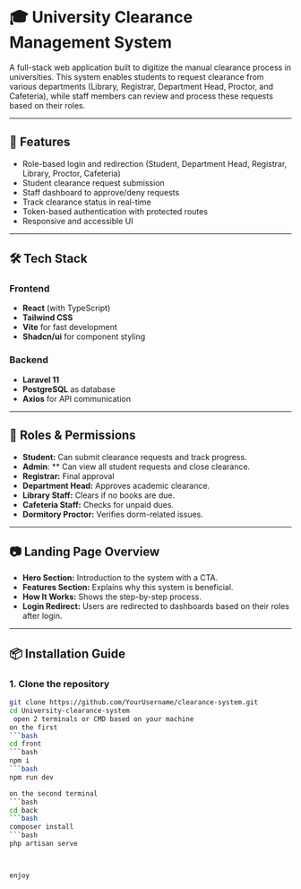 # 🎓 University Clearance Management System

A full-stack web application built to digitize the manual clearance process in universities. This system enables students to request clearance from various departments (Library, Registrar, Department Head, Proctor, and Cafeteria), while staff members can review and process these requests based on their roles.

---

## 🚀 Features

- Role-based login and redirection (Student, Department Head, Registrar, Library, Proctor, Cafeteria)
- Student clearance request submission
- Staff dashboard to approve/deny requests
- Track clearance status in real-time
- Token-based authentication with protected routes
- Responsive and accessible UI

---

## 🛠️ Tech Stack

### Frontend
- **React** (with TypeScript)
- **Tailwind CSS**
- **Vite** for fast development
- **Shadcn/ui** for component styling

### Backend
- **Laravel 11**
- **PostgreSQL** as database
- **Axios** for API communication

---

## 🔐 Roles & Permissions

- **Student:** Can submit clearance requests and track progress.
- **Admin**: ** Can view all student requests and close clearance.
- **Registrar:** Final approval
- **Department Head:** Approves academic clearance.
- **Library Staff:** Clears if no books are due.
- **Cafeteria Staff:** Checks for unpaid dues.
- **Dormitory Proctor:** Verifies dorm-related issues.

---

## 📷 Landing Page Overview

- **Hero Section:** Introduction to the system with a CTA.
- **Features Section:** Explains why this system is beneficial.
- **How It Works:** Shows the step-by-step process.
- **Login Redirect:** Users are redirected to dashboards based on their roles after login.

---

## 📦 Installation Guide

### 1. Clone the repository

```bash
git clone https://github.com/YourUsername/clearance-system.git
cd University-clearance-system
 open 2 terminals or CMD based on your machine 
on the first
```bash
cd front
```bash
npm i
```bash
npm run dev

on the second terminal 
```bash
cd back
```bash
composer install
```bash
php artisan serve



enjoy